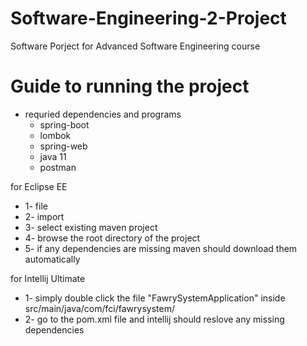 # Software-Engineering-2-Project

Software Porject for Advanced Software Engineering course

# Guide to running the project
* requried dependencies and programs
  * spring-boot
  * lombok
  * spring-web
  * java 11
  * postman
  
for Eclipse EE 
  * 1- file
  * 2- import 
  * 3- select existing maven project
  * 4- browse the root directory of the project
  * 5- if any dependencies are missing maven should download them automatically
  
for Intellij Ultimate
  * 1- simply double click the file "FawrySystemApplication" inside src/main/java/com/fci/fawrysystem/
  * 2- go to the pom.xml file and intellij should reslove any missing dependencies

